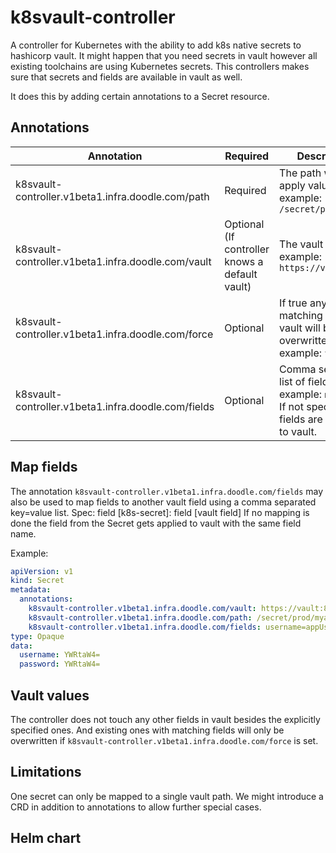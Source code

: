 # k8svault-controller

A controller for Kubernetes with the ability to add k8s native secrets to hashicorp vault.
It might happen that you need secrets in vault however all existing toolchains are using Kubernetes secrets.
This controllers makes sure that secrets and fields are available in vault as well.

It does this by adding certain annotations to a Secret resource.

## Annotations

Annotation | Required | Description |
-----------| ---------|-------------|
k8svault-controller.v1beta1.infra.doodle.com/path | Required | The path where to apply values, example: `/secret/prod/myapp` |
k8svault-controller.v1beta1.infra.doodle.com/vault | Optional (If controller knows a default vault)| The vault host, example: `https://vault:8200` |
k8svault-controller.v1beta1.infra.doodle.com/force | Optional | If true any existing matching fields in vault will be overwritten, example: `true` |
k8svault-controller.v1beta1.infra.doodle.com/fields | Optional | Comma separated list of fields, example: `mysecret`. If not specified all fields are mapped to vault. |

## Map fields

The annotation `k8svault-controller.v1beta1.infra.doodle.com/fields` may also be used to map fields to another vault field using a comma separated key=value list.
Spec: field [k8s-secret]: field [vault field]
If no mapping is done the field from the Secret gets applied to vault with the same field name.


Example:
```yaml
apiVersion: v1
kind: Secret
metadata:
  annotations:
    k8svault-controller.v1beta1.infra.doodle.com/vault: https://vault:8200
    k8svault-controller.v1beta1.infra.doodle.com/path: /secret/prod/myapp
    k8svault-controller.v1beta1.infra.doodle.com/fields: username=appUsername,password=appPassword
type: Opaque
data:
  username: YWRtaW4=
  password: YWRtaW4=
```

## Vault values

The controller does not touch any other fields in vault besides the explicitly specified ones.
And existing ones with matching fields will only be overwritten if `k8svault-controller.v1beta1.infra.doodle.com/force` is set.


## Limitations

One secret can only be mapped to a single vault path. We might introduce a CRD in addition to annotations to allow further special cases.

## Helm chart

